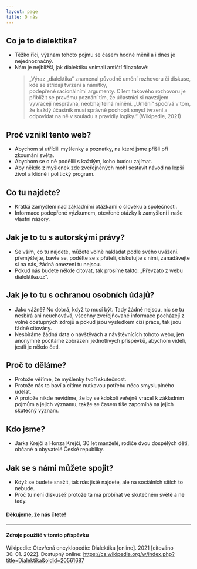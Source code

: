 ```yaml
---
layout: page
title: O nás
---
```


## Co je to dialektika?

- Těžko říci, význam tohoto pojmu se časem hodně měnil a i dnes je nejednoznačný.
- Nám je nejbližší, jak dialektiku vnímali antičtí filozofové:
  > „Výraz „dialektika“ znamenal původně umění rozhovoru či diskuse, kde se střídají tvrzení a námitky, podepřené racionálními argumenty. Cílem takového rozhovoru je přiblížit se pravému poznání tím, že účastníci si navzájem vyvracejí nesprávná, neobhajitelná mínění. „Umění“ spočívá v tom, že každý účastník musí správně pochopit smysl tvrzení a odpovídat na ně v souladu s pravidly logiky.“ (Wikipedie, 2021)

## Proč vznikl tento web?

- Abychom si utřídili myšlenky a poznatky, na které jsme přišli při zkoumání světa.
- Abychom se o ně podělili s každým, koho budou zajímat.
- Aby někdo z myšlenek zde zveřejněných mohl sestavit návod na lepší život a klidně i politický program.

## Co tu najdete?

- Krátká zamyšlení nad základními otázkami o člověku a společnosti.
- Informace podepřené výzkumem, otevřené otázky k zamyšlení i naše vlastní názory.

## Jak je to tu s autorskými právy?

- Se vším, co tu najdete, můžete volně nakládat podle svého uvážení. přemýšlejte, bavte se, podělte se s přáteli, diskutujte s nimi, zanadávejte si na nás, žádná omezení tu nejsou.
- Pokud nás budete někde citovat, tak prosíme takto: „Převzato z webu dialektika.cz“.

## Jak je to tu s ochranou osobních údajů?

- Jako vážně? No dobrá, když to musí být. Tady žádné nejsou, nic se tu nesbírá ani neuchovává, všechny zveřejňované informace pocházejí z volně dostupných zdrojů a pokud jsou výsledkem cizí práce, tak jsou řádně citovány.
- Nesbíráme žádná data o návštěvách a návštěvnících tohoto webu, jen anonymně počítáme zobrazení jednotlivých příspěvků, abychom viděli, jestli je někdo četl.

## Proč to děláme?

- Protože věříme, že myšlenky tvoří skutečnost.
- Protože nás to baví a cítíme nutkavou potřebu něco smysluplného udělat.
- A protože nikde nevidíme, že by se kdokoli veřejně vracel k základním pojmům a jejich významu, takže se časem tiše zapomíná na jejich skutečný význam.

## Kdo jsme?

- Jarka Krejčí a Honza Krejčí, 30 let manželé, rodiče dvou dospělých dětí, občané a obyvatelé České republiky.

## Jak se s námi můžete spojit?

- Když se budete snažit, tak nás jistě najdete, ale na sociálních sítích to nebude.
- Proč tu není diskuse? protože ta má probíhat ve skutečném světě a ne tady.

#### Děkujeme, že nás čtete!

---

#### Zdroje použité v tomto příspěvku

Wikipedie: Otevřená encyklopedie: Dialektika [online]. 2021 [citováno 30. 01. 2022]. Dostupný online: <https://cs.wikipedia.org/w/index.php?title=Dialektika&oldid=20561687>
